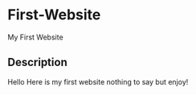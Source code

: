 # First-Website
My First Website
## Description
Hello Here is my first website nothing to say but enjoy!
